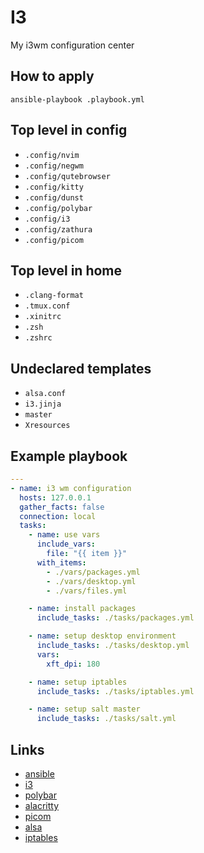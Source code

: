 # I3

My i3wm configuration center

## How to apply

`ansible-playbook .playbook.yml` 

## Top level in config

- `.config/nvim`
- `.config/negwm`
- `.config/qutebrowser`
- `.config/kitty`
- `.config/dunst`
- `.config/polybar`
- `.config/i3`
- `.config/zathura`
- `.config/picom`

## Top level in home
- `.clang-format`
- `.tmux.conf`
- `.xinitrc`
- `.zsh`
- `.zshrc`

## Undeclared templates

- `alsa.conf`
- `i3.jinja`
- `master`
- `Xresources`

## Example playbook

```yaml
---
- name: i3 wm configuration
  hosts: 127.0.0.1
  gather_facts: false
  connection: local
  tasks:
    - name: use vars
      include_vars:
        file: "{{ item }}"
      with_items:
        - ./vars/packages.yml
        - ./vars/desktop.yml
        - ./vars/files.yml

    - name: install packages
      include_tasks: ./tasks/packages.yml

    - name: setup desktop environment
      include_tasks: ./tasks/desktop.yml
      vars:
        xft_dpi: 180

    - name: setup iptables
      include_tasks: ./tasks/iptables.yml

    - name: setup salt master
      include_tasks: ./tasks/salt.yml
```

## Links

- [ansible](https://www.ansible.com/)
- [i3](https://i3wm.org/)
- [polybar](https://polybar.github.io/)
- [alacritty](https://alacritty.org/)
- [picom](https://wiki.archlinux.org/title/Picom)
- [alsa](https://wiki.archlinux.org/title/Advanced_Linux_Sound_Architecture)
- [iptables](https://wiki.archlinux.org/title/Iptables)
